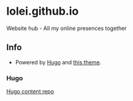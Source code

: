 # lolei.github.io
Website hub - All my online presences together

## Info 
* Powered by [Hugo](https://gohugo.io/) and [this theme](https://github.com/LoLei/hugo/tree/master/hub/themes).

### Hugo
[Hugo content repo](https://github.com/LoLei/hugo)
